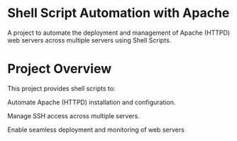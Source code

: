 
# Shell Script Automation with Apache

A project to automate the deployment and management of Apache (HTTPD) web servers across multiple servers using Shell Scripts.

# Project Overview

This project provides shell scripts to:

Automate Apache (HTTPD) installation and configuration.

Manage SSH access across multiple servers.

Enable seamless deployment and monitoring of web servers
